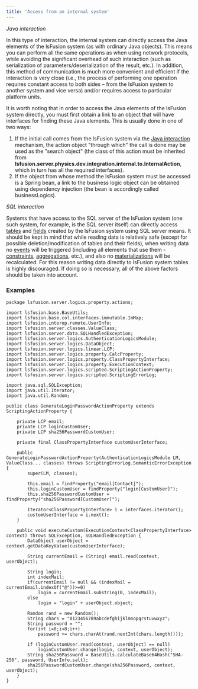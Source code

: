 ```yaml
---
title: 'Access from an internal system'
---
```


*Java interaction*

In this type of interaction, the internal system can directly access the Java elements of the lsFusion system (as with ordinary Java objects). This means you can perform all the same operations as when using network protocols, while avoiding the significant overhead of such interaction (such as serialization of parameters/deserialization of the result, etc.). In addition, this method of communication is much more convenient and efficient if the interaction is very close (i.e., the process of performing one operation requires constant access to both sides – from the lsFusion system to another system and vice versa) and/or requires access to particular platform units.

It is worth noting that in order to access the Java elements of the lsFusion system directly, you must first obtain a link to an object that will have interfaces for finding these Java elements. This is usually done in one of two ways:

1.  If the initial call comes from the lsFusion system via the [Java interaction](Access_to_an_internal_system_INTERNAL_FORMULA_.md#javato-broken) mechanism, the action object "through which" the call is done may be used as the "search object" (the class of this action must be inherited from **lsfusion.server.physics.dev.integration.internal.to.InternalAction**, which in turn has all the required interfaces).
2.  If the object from whose method the lsFusion system must be accessed is a Spring bean, a link to the business logic object can be obtained using dependency injection (the bean is accordingly called businessLogics).

*SQL interaction*

Systems that have access to the SQL server of the lsFusion system (one such system, for example, is the SQL server itself) can directly access [tables](Tables.md) and [fields](Materializations.md) created by the lsFusion system using SQL server means. It should be kept in mind that while reading data is relatively safe (except for possible deletion/modification of tables and their fields), when writing data no [events](Events.md) will be triggered (including all elements that use them - [constraints](Constraints.md), [aggregations](Aggregations.md), etc.), and also no [materializations](Materializations.md) will be recalculated. For this reason writing data directly to lsFusion system tables is highly discouraged. If doing so is necessary, all of the above factors should be taken into account.

### Examples

    package lsfusion.server.logics.property.actions;

    import lsfusion.base.BaseUtils;
    import lsfusion.base.col.interfaces.immutable.ImMap;
    import lsfusion.interop.remote.UserInfo;
    import lsfusion.server.classes.ValueClass;
    import lsfusion.server.data.SQLHandledException;
    import lsfusion.server.logics.AuthenticationLogicsModule;
    import lsfusion.server.logics.DataObject;
    import lsfusion.server.logics.linear.LCP;
    import lsfusion.server.logics.property.CalcProperty;
    import lsfusion.server.logics.property.ClassPropertyInterface;
    import lsfusion.server.logics.property.ExecutionContext;
    import lsfusion.server.logics.scripted.ScriptingActionProperty;
    import lsfusion.server.logics.scripted.ScriptingErrorLog;

    import java.sql.SQLException;
    import java.util.Iterator;
    import java.util.Random;

    public class GenerateLoginPasswordActionProperty extends ScriptingActionProperty {

        private LCP email;
        private LCP loginCustomUser;
        private LCP sha256PasswordCustomUser;

        private final ClassPropertyInterface customUserInterface;

        public GenerateLoginPasswordActionProperty(AuthenticationLogicsModule LM, ValueClass... classes) throws ScriptingErrorLog.SemanticErrorException {
            super(LM, classes);

            this.email = findProperty("email[Contact]");
            this.loginCustomUser = findProperty("login[CustomUser]");
            this.sha256PasswordCustomUser = findProperty("sha256Password[CustomUser]");

            Iterator<ClassPropertyInterface> i = interfaces.iterator();
            customUserInterface = i.next();
        }

        public void executeCustom(ExecutionContext<ClassPropertyInterface> context) throws SQLException, SQLHandledException {
            DataObject userObject = context.getDataKeyValue(customUserInterface);

            String currentEmail = (String) email.read(context, userObject);

            String login;
            int indexMail;
            if(currentEmail != null && (indexMail = currentEmail.indexOf("@"))>=0)
                login = currentEmail.substring(0, indexMail);
            else
                login = "login" + userObject.object;

            Random rand = new Random();
            String chars = "0123456789abcdefghijklmnopqrstuvwxyz";
            String password = "";
            for(int i=0;i<8;i++)
                password += chars.charAt(rand.nextInt(chars.length()));

            if (loginCustomUser.read(context, userObject) == null)
                loginCustomUser.change(login, context, userObject);
            String sha256Password = BaseUtils.calculateBase64Hash("SHA-256", password, UserInfo.salt);
            sha256PasswordCustomUser.change(sha256Password, context, userObject);
        }
    }
